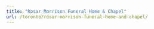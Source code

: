 ```yaml
---
title: "Rosar Morrison Funeral Home & Chapel"
url: /toronto/rosar-morrison-funeral-home-and-chapel/
---
```


